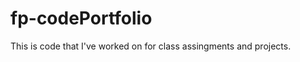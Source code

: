 fp-codePortfolio
================
This is code that I've worked on for class assingments and projects.
